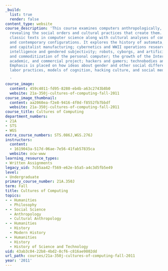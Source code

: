 ```yaml
---
_build:
  list: true
  render: false
content_type: website
course_description: 'This course examines computers anthropologically, as artifacts
  revealing the social orders and cultural practices that create them. Students read
  classic texts in computer science along with cultural analyses of computing history
  and contemporary configurations. It explores the history of automata, automation
  and capitalist manufacturing; cybernetics and WWII operations research; artificial
  intelligence and gendered subjectivity; robots, cyborgs, and artificial life; creation
  and commoditization of the personal computer; the growth of the Internet as a military,
  academic, and commercial project; hackers and gamers; technobodies and virtual sociality.
  Emphasis is placed on how ideas about gender and other social differences shape
  labor practices, models of cognition, hacking culture, and social media.

  '
course_image:
  content: 459c4011-fd95-8280-eb4b-a63c2743b8b0
  website: 21a-350j-cultures-of-computing-fall-2011
course_image_thumbnail:
  content: aa2060ea-f2e8-9416-4f0d-f8552fb7bbdf
  website: 21a-350j-cultures-of-computing-fall-2011
course_title: Cultures of Computing
department_numbers:
- 21A
- STS
- WGS
extra_course_numbers: STS.086J,WGS.276J
instructors:
  content:
  - 1619043a-517d-06ae-7e56-41fab57835ca
  website: ocw-www
learning_resource_types:
- Written Assignments
legacy_uid: 7cb5aa42-f569-e62e-b5a5-a4c3d5fb5e49
level:
- Undergraduate
primary_course_number: 21A.350J
term: Fall
title: Cultures of Computing
topics:
- - Humanities
  - Philosophy
- - Social Science
  - Anthropology
  - Cultural Anthropology
- - Humanities
  - History
  - Modern History
- - Humanities
  - History
  - History of Science and Technology
uid: 43ab3c04-22b8-4bd2-8cf6-c816ae9802dd
url_path: courses/21a-350j-cultures-of-computing-fall-2011
year: '2011'
---
```

